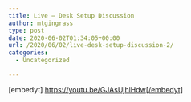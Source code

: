 ```yaml
---
title: Live – Desk Setup Discussion
author: mtgingrass
type: post
date: 2020-06-02T01:34:05+00:00
url: /2020/06/02/live-desk-setup-discussion-2/
categories:
  - Uncategorized

---
```

[embedyt] https://youtu.be/GJAsUjhlHdw[/embedyt]